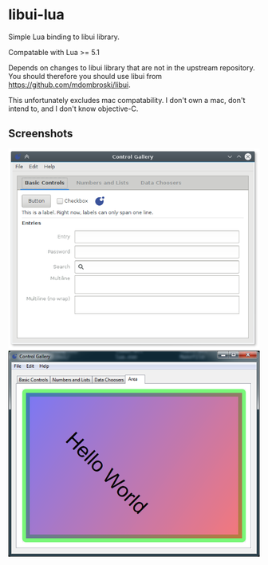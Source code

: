 # libui-lua
Simple Lua binding to libui library.

Compatable with Lua >= 5.1

Depends on changes to libui library that are not in the upstream repository.
You should therefore you should use libui from https://github.com/mdombroski/libui.

This unfortunately excludes mac compatability. I don't own a mac, don't intend to, and I don't know objective-C.

## Screenshots

![GTK3](examples/gtk3.png)
![Windows](examples/windows.png)

